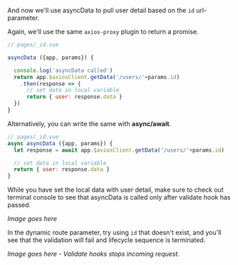 And now we'll use asyncData to pull user detail based on the `id` url-parameter.

Again, we'll use the same `axios-proxy` plugin to return a promise.

```javascript
// pages/_id.vue

asyncData ({app, params}) {

  console.log('asyncData called')
  return app.$axiosClient.getData('/users/'+params.id)
    .then(response => {
      // set data in local variable
      return { user: response.data }
  })
}
```

Alternatively, you can write the same with **async/await**.

```javascript
// pages/_id.vue
async asyncData ({app, params}) {
  let response = await app.$axiosClient.getData('/users/'+params.id)

  // set data in local variable
  return { user: response.data }
}
```

While you have set the local data with user detail, make sure to check out terminal console to see that asyncData is called only after validate hook has passed.

_Image goes here_

In the dynamic route parameter, try using `id` that doesn't exist, and you'll see that the validation will fail and lifecycle sequence is terminated.

_Image goes here - Validate hooks stops incoming request._
